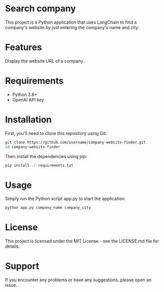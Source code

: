 # Search company
This project is a Python application that uses LangChain to find a company's website by just entering the company's name
and city.

# Features
Display the website URL of a company.

# Requirements
 - Python 3.8+
 - OpenAI API key

# Installation
First, you'll need to clone this repository using Git:

```bash
git clone https://github.com/username/company-website-finder.git
cd company-website-finder
```

Then install the dependencies using pip:

```bash
pip install -r requirements.txt
```

# Usage
Simply run the Python script app.py to start the application:

```bash
python app.py company_name company_city
```

# License
This project is licensed under the MIT License - see the LICENSE.md file for details.

# Support
If you encounter any problems or have any suggestions, please open an issue.